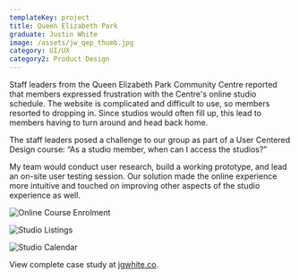 ```yaml
---
templateKey: project
title: Queen Elizabeth Park
graduate: Justin White
image: /assets/jw_qep_thumb.jpg
category: UI/UX
category2: Product Design
---
```

Staff leaders from the Queen Elizabeth Park Community Centre reported that members expressed frustration with the Centre's online studio schedule. The website is complicated and difficult to use, so members resorted to dropping in. Since studios would often fill up, this lead to members having to turn around and head back home.

The staff leaders posed a challenge to our group as part of a User Centered Design course: “As a studio member, when can I access the studios?” 

My team would conduct user research, build a working prototype, and lead an on-site user testing session. Our solution made the online experience more intuitive and touched on improving other aspects of the studio experience as well.

![Online Course Enrolment](/assets/jw_qep_02.png)

![Studio Listings](/assets/jw_qep_03.png)

![Studio Calendar](/assets/jw_qep_01.png)

View complete case study at [jgwhite.co](http://www.jgwhite.co/).
